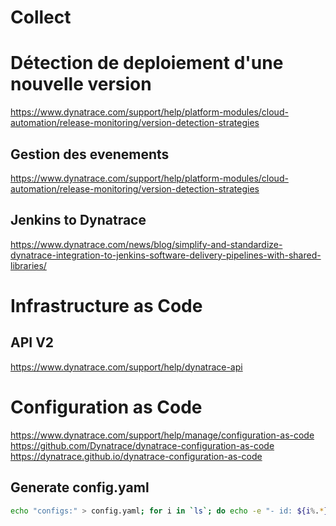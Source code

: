 # Collect 

# Détection de deploiement d'une nouvelle version
https://www.dynatrace.com/support/help/platform-modules/cloud-automation/release-monitoring/version-detection-strategies

## Gestion des evenements 
https://www.dynatrace.com/support/help/platform-modules/cloud-automation/release-monitoring/version-detection-strategies

## Jenkins to Dynatrace 
https://www.dynatrace.com/news/blog/simplify-and-standardize-dynatrace-integration-to-jenkins-software-delivery-pipelines-with-shared-libraries/

# Infrastructure as Code

## API V2
https://www.dynatrace.com/support/help/dynatrace-api

# Configuration as Code
https://www.dynatrace.com/support/help/manage/configuration-as-code
https://github.com/Dynatrace/dynatrace-configuration-as-code
https://dynatrace.github.io/dynatrace-configuration-as-code

## Generate config.yaml
```bash
echo "configs:" > config.yaml; for i in `ls`; do echo -e "- id: ${i%.*}\n  config:\n    name: ${i%.*}\n    template: ${i%.*}.json\n    skip: false\n  type:\n    settings:\n    schema: builtin:management-zones\n    scope: environment" >> config.yaml; done
```

